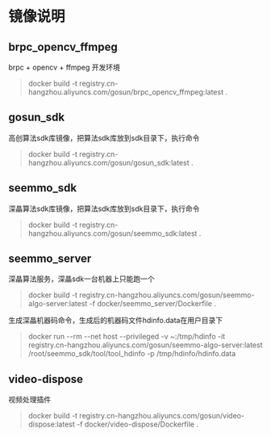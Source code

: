 # 镜像说明


## brpc_opencv_ffmpeg

brpc + opencv + ffmpeg 开发环境

> docker build -t registry.cn-hangzhou.aliyuncs.com/gosun/brpc_opencv_ffmpeg:latest .


## gosun_sdk

高创算法sdk库镜像，把算法sdk库放到sdk目录下，执行命令

> docker build -t registry.cn-hangzhou.aliyuncs.com/gosun/gosun_sdk:latest .


## seemmo_sdk


深瞐算法sdk库镜像，把算法sdk库放到sdk目录下，执行命令

> docker build -t registry.cn-hangzhou.aliyuncs.com/gosun/seemmo_sdk:latest .


## seemmo_server


深瞐算法服务，深瞐sdk一台机器上只能跑一个

> docker build -t registry.cn-hangzhou.aliyuncs.com/gosun/seemmo-algo-server:latest -f docker/seemmo_server/Dockerfile .

生成深瞐机器码命令，生成后的机器码文件hdinfo.data在用户目录下

> docker run --rm --net host --privileged -v ~:/tmp/hdinfo -it registry.cn-hangzhou.aliyuncs.com/gosun/seemmo-algo-server:latest  /root/seemmo_sdk/tool/tool_hdinfo -p /tmp/hdinfo/hdinfo.data


## video-dispose

视频处理插件

> docker build -t registry.cn-hangzhou.aliyuncs.com/gosun/video-dispose:latest -f docker/video-dispose/Dockerfile .

